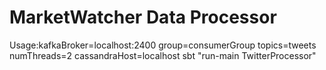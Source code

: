 # MarketWatcher Data Processor

Usage:kafkaBroker=localhost:2400 group=consumerGroup topics=tweets numThreads=2 cassandraHost=localhost sbt "run-main TwitterProcessor"

